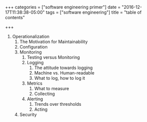 +++
categories = ["software engineering primer"]
date = "2016-12-17T11:38:38-05:00"
tags = ["software engineering"]
title = "table of contents"

+++
1. Operationalization
    1. The Motivation for Maintainability
    1. Configuration
    1. Monitoring
        1. Testing versus Monitoring
        1. Logging
            1. The attitude towards logging
            1. Machine vs. Human-readable
            1. What to log, how to log it
        1. Metrics
            1. What to measure
            1. Collecting
        1. Alerting
            1. Trends over thresholds
            1. Acting
    1. Security
